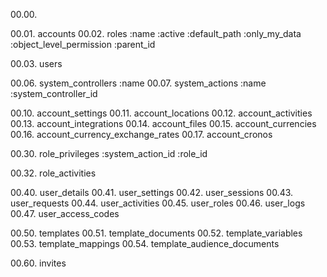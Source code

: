 00.00.

00.01. accounts
00.02. roles
        :name
        :active
        :default_path
        :only_my_data
        :object_level_permission
        :parent_id

00.03. users

00.06. system_controllers
        :name
00.07. system_actions
        :name
        :system_controller_id

00.10. account_settings
00.11. account_locations
00.12. account_activities
00.13. account_integrations
00.14. account_files
00.15. account_currencies
00.16. account_currency_exchange_rates
00.17. account_cronos

00.30. role_privileges
        :system_action_id
        :role_id

00.32. role_activities

00.40. user_details
00.41. user_settings
00.42. user_sessions
00.43. user_requests
00.44. user_activities
00.45. user_roles
00.46. user_logs
00.47. user_access_codes

00.50. templates
00.51. template_documents
00.52. template_variables
00.53. template_mappings
00.54. template_audience_documents

00.60. invites

